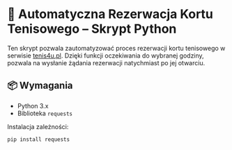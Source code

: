 # 🎾 Automatyczna Rezerwacja Kortu Tenisowego – Skrypt Python

Ten skrypt pozwala zautomatyzować proces rezerwacji kortu tenisowego w serwisie [tenis4u.pl](https://tenis4u.pl). Dzięki funkcji oczekiwania do wybranej godziny, pozwala na wysłanie żądania rezerwacji natychmiast po jej otwarciu.

## 📦 Wymagania

- Python 3.x
- Biblioteka `requests`

Instalacja zależności:
```bash
pip install requests
